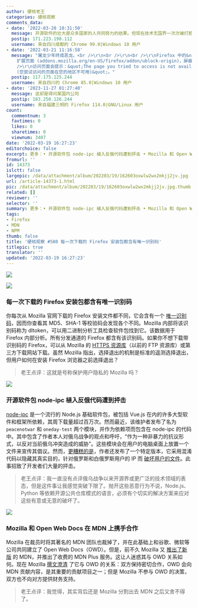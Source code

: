 ```yaml
---
author: 硬核老王
categories: 硬核观察
comments_data:
- date: '2022-03-20 10:31:50'
  message: 开源软件的壮大是众多国家的人共同努力的结果。但现在技术无国界一次次被打脸。
  postip: 171.223.198.112
  username: 来自四川成都的 Chrome 99.0|Windows 10 用户
- date: '2022-03-21 11:16:58'
  message: "屠龙少年终成恶龙。<br />\r\n<br />\r\n<br />\r\nFirefox 中的&nbsp;&nbsp;ublock origin
    扩展页面 (addons.mozilla.org/en-US/firefox/addon/ublock-origin)，屏蔽了中国 IP。<br />\r\n<br
    />\r\n访问页面会提示：&quot;The page you tried to access is not available in your region
    (您尝试访问的页面在您的地区不可用)&quot;。"
  postip: 117.175.125.244
  username: 来自四川的 Chrome 85.0|Windows 10 用户
- date: '2023-11-27 01:27:40'
  message: 这却是得问某国内公司
  postip: 183.250.126.244
  username: 来自福建三明的 Firefox 114.0|GNU/Linux 用户
count:
  commentnum: 3
  favtimes: 0
  likes: 0
  sharetimes: 0
  viewnum: 3407
date: '2022-03-19 16:27:23'
editorchoice: false
excerpt: 更多：• 开源软件包 node-ipc 植入反俄代码遭到抨击 • Mozilla 和 Open Web Docs 在 MDN 上携手合作
fromurl: ''
id: 14373
islctt: false
largepic: /data/attachment/album/202203/19/162603oxwlw2wx2mkjj2jv.jpg
url: /article-14373-1.html
pic: /data/attachment/album/202203/19/162603oxwlw2wx2mkjj2jv.jpg.thumb.jpg
related: []
reviewer: ''
selector: ''
summary: 更多：• 开源软件包 node-ipc 植入反俄代码遭到抨击 • Mozilla 和 Open Web Docs 在 MDN 上携手合作
tags:
- Firefox
- MDN
- NPM
thumb: false
title: '硬核观察 #580 每一次下载的 Firefox 安装包都含有唯一识别码'
titlepic: true
translator: ''
updated: '2022-03-19 16:27:23'
---
```


![](/data/attachment/album/202203/19/162603oxwlw2wx2mkjj2jv.jpg)


![](/data/attachment/album/202203/19/162620gv9nnjhvjnwtpvnb.jpg)


### 每一次下载的 Firefox 安装包都含有唯一识别码


你每次从 Mozilla 官网下载的 Firefox 安装文件都不同，它会含有一个 [唯一识别码](https://www.ghacks.net/2022/03/17/each-firefox-download-has-a-unique-identifier/)，因而你查看其 MD5、SHA-1 等校验码会发现各个不同。Mozilla 内部将该识别码称为 dltoken，可以用二进制分析工具检查软件包找到它。该数据用于 Firefox 内部分析。所有分发通道的 Firefox 都含有该识别码。如果你不想下载带识别码的 Firefox，可以从 Mozilla 的 [HTTPS 资源库](https://ftp.mozilla.org/pub/firefox/releases/)（以前的 FTP 资源库）或第三方下载网站下载。虽然 Mozilla 指出，选择退出的机制是标准的遥测选择退出，但用户如何在安装 Firefox 浏览器之前选择退出？



> 
> 老王点评：这就是号称保护用户隐私的 Mozilla 吗？
> 
> 
> 


![](/data/attachment/album/202203/19/162632zh3znkio2im1lhnz.jpg)


### 开源软件包 node-ipc 植入反俄代码遭到抨击


[node-ipc](https://github.com/RIAEvangelist/node-ipc) 是一个流行的 Node.js 基础软件包，被包括 Vue.js 在内的许多大型软件和框架所依赖，其周下载量超过百万次。然而最近，该维护者发布了名为 `peacenotwar` 和 `oneday-test` 两个模块，并作为依赖项而包含在 node-ipc 的代码中。其中包含了作者本人对俄乌战争的观点和呼吁，“作为一种非暴力的抗议形式，以反对当前俄乌冲突造成的威胁”。这些模块会在用户的电脑桌面上放置一个文件来宣传其倡议。然而，[更糟糕的是](https://www.bleepingcomputer.com/news/security/big-sabotage-famous-npm-package-deletes-files-to-protest-ukraine-war/)，作者还发布了一个特定版本，它采用混淆代码以隐藏其真实目的，针对俄罗斯和白俄罗斯用户的 IP 而 [破坏用户的文件](https://github.com/RIAEvangelist/node-ipc/blob/847047cf7f81ab08352038b2204f0e7633449580/dao/ssl-geospec.js)。此事招致了开发者们大量的抨击。



> 
> 老王点评：我一直没有点评俄乌战争以来开源界或更广泛的技术领域的表态，但是这件事让我感觉突破下限了。抛开这些恶意行为不说，Node.js、Python 等依赖开源公共仓库模式的语言，必须有个切实的解决方案来应对这些有意或无意的破坏了。
> 
> 
> 


![](/data/attachment/album/202203/19/162651xrtpmrpp7lyaap7r.jpg)


### Mozilla 和 Open Web Docs 在 MDN 上携手合作


Mozilla 在裁员时将其著名的 MDN 团队也裁掉了，并在此基础上和谷歌、微软等公司共同建立了 Open Web Docs（OWD）。但是，前不久 Mozilla 又 [推出了新版](/article-14321-1.html) 的 MDN，并推出了收费的 MDN Plus 服务。这让人迷惑其与 OWD 关系如何。现在 Mozilla [撰文澄清](https://hacks.mozilla.org/2022/03/mozilla-and-open-web-docs-working-together-on-mdn/) 了它与 OWD 的关系：双方保持密切合作，OWD 会向 MDN 贡献内容，是其重要的贡献项目之一；但是 Mozilla 不参与 OWD 的决策，双方也不向对方提供财务支持。



> 
> 老王点评：我觉得，其实背后还是 Mozilla 分割出去 MDN 之后又舍不得了。
> 
> 
>